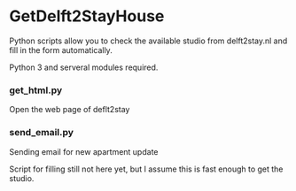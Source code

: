 # GetDelft2StayHouse
Python scripts allow you to check the available studio from delft2stay.nl and fill in the form automatically.

Python 3 and serveral modules required.

### get_html.py
Open the web page of deflt2stay

### send_email.py
Sending email for new apartment update

Script for filling still not here yet, but I assume this is fast enough to get the studio.

